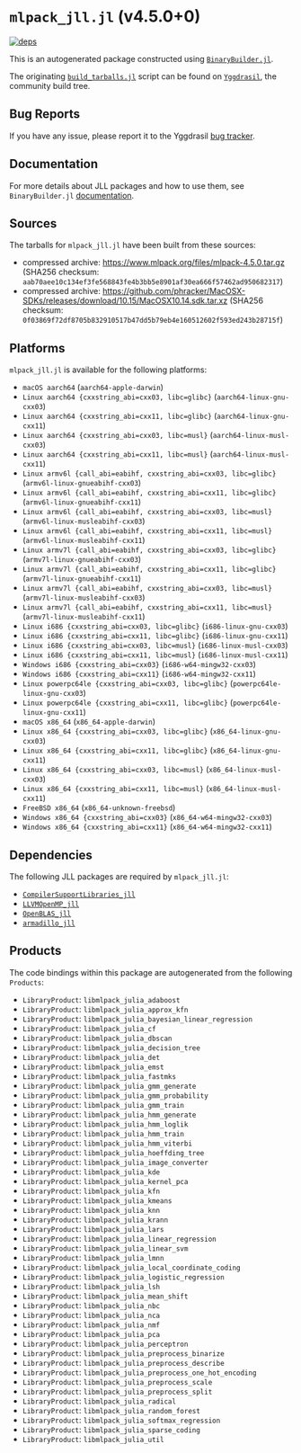 # `mlpack_jll.jl` (v4.5.0+0)

[![deps](https://juliahub.com/docs/mlpack_jll/deps.svg)](https://juliahub.com/ui/Packages/General/mlpack_jll/)

This is an autogenerated package constructed using [`BinaryBuilder.jl`](https://github.com/JuliaPackaging/BinaryBuilder.jl).

The originating [`build_tarballs.jl`](https://github.com/JuliaPackaging/Yggdrasil/blob/e410b296958f890f7b263c0e523afaacf136cf81/M/mlpack/build_tarballs.jl) script can be found on [`Yggdrasil`](https://github.com/JuliaPackaging/Yggdrasil/), the community build tree.

## Bug Reports

If you have any issue, please report it to the Yggdrasil [bug tracker](https://github.com/JuliaPackaging/Yggdrasil/issues).

## Documentation

For more details about JLL packages and how to use them, see `BinaryBuilder.jl` [documentation](https://docs.binarybuilder.org/stable/jll/).

## Sources

The tarballs for `mlpack_jll.jl` have been built from these sources:

* compressed archive: https://www.mlpack.org/files/mlpack-4.5.0.tar.gz (SHA256 checksum: `aab70aee10c134ef3fe568843fe4b3bb5e8901af30ea666f57462ad950682317`)
* compressed archive: https://github.com/phracker/MacOSX-SDKs/releases/download/10.15/MacOSX10.14.sdk.tar.xz (SHA256 checksum: `0f03869f72df8705b832910517b47dd5b79eb4e160512602f593ed243b28715f`)

## Platforms

`mlpack_jll.jl` is available for the following platforms:

* `macOS aarch64` (`aarch64-apple-darwin`)
* `Linux aarch64 {cxxstring_abi=cxx03, libc=glibc}` (`aarch64-linux-gnu-cxx03`)
* `Linux aarch64 {cxxstring_abi=cxx11, libc=glibc}` (`aarch64-linux-gnu-cxx11`)
* `Linux aarch64 {cxxstring_abi=cxx03, libc=musl}` (`aarch64-linux-musl-cxx03`)
* `Linux aarch64 {cxxstring_abi=cxx11, libc=musl}` (`aarch64-linux-musl-cxx11`)
* `Linux armv6l {call_abi=eabihf, cxxstring_abi=cxx03, libc=glibc}` (`armv6l-linux-gnueabihf-cxx03`)
* `Linux armv6l {call_abi=eabihf, cxxstring_abi=cxx11, libc=glibc}` (`armv6l-linux-gnueabihf-cxx11`)
* `Linux armv6l {call_abi=eabihf, cxxstring_abi=cxx03, libc=musl}` (`armv6l-linux-musleabihf-cxx03`)
* `Linux armv6l {call_abi=eabihf, cxxstring_abi=cxx11, libc=musl}` (`armv6l-linux-musleabihf-cxx11`)
* `Linux armv7l {call_abi=eabihf, cxxstring_abi=cxx03, libc=glibc}` (`armv7l-linux-gnueabihf-cxx03`)
* `Linux armv7l {call_abi=eabihf, cxxstring_abi=cxx11, libc=glibc}` (`armv7l-linux-gnueabihf-cxx11`)
* `Linux armv7l {call_abi=eabihf, cxxstring_abi=cxx03, libc=musl}` (`armv7l-linux-musleabihf-cxx03`)
* `Linux armv7l {call_abi=eabihf, cxxstring_abi=cxx11, libc=musl}` (`armv7l-linux-musleabihf-cxx11`)
* `Linux i686 {cxxstring_abi=cxx03, libc=glibc}` (`i686-linux-gnu-cxx03`)
* `Linux i686 {cxxstring_abi=cxx11, libc=glibc}` (`i686-linux-gnu-cxx11`)
* `Linux i686 {cxxstring_abi=cxx03, libc=musl}` (`i686-linux-musl-cxx03`)
* `Linux i686 {cxxstring_abi=cxx11, libc=musl}` (`i686-linux-musl-cxx11`)
* `Windows i686 {cxxstring_abi=cxx03}` (`i686-w64-mingw32-cxx03`)
* `Windows i686 {cxxstring_abi=cxx11}` (`i686-w64-mingw32-cxx11`)
* `Linux powerpc64le {cxxstring_abi=cxx03, libc=glibc}` (`powerpc64le-linux-gnu-cxx03`)
* `Linux powerpc64le {cxxstring_abi=cxx11, libc=glibc}` (`powerpc64le-linux-gnu-cxx11`)
* `macOS x86_64` (`x86_64-apple-darwin`)
* `Linux x86_64 {cxxstring_abi=cxx03, libc=glibc}` (`x86_64-linux-gnu-cxx03`)
* `Linux x86_64 {cxxstring_abi=cxx11, libc=glibc}` (`x86_64-linux-gnu-cxx11`)
* `Linux x86_64 {cxxstring_abi=cxx03, libc=musl}` (`x86_64-linux-musl-cxx03`)
* `Linux x86_64 {cxxstring_abi=cxx11, libc=musl}` (`x86_64-linux-musl-cxx11`)
* `FreeBSD x86_64` (`x86_64-unknown-freebsd`)
* `Windows x86_64 {cxxstring_abi=cxx03}` (`x86_64-w64-mingw32-cxx03`)
* `Windows x86_64 {cxxstring_abi=cxx11}` (`x86_64-w64-mingw32-cxx11`)

## Dependencies

The following JLL packages are required by `mlpack_jll.jl`:

* [`CompilerSupportLibraries_jll`](https://github.com/JuliaBinaryWrappers/CompilerSupportLibraries_jll.jl)
* [`LLVMOpenMP_jll`](https://github.com/JuliaBinaryWrappers/LLVMOpenMP_jll.jl)
* [`OpenBLAS_jll`](https://github.com/JuliaBinaryWrappers/OpenBLAS_jll.jl)
* [`armadillo_jll`](https://github.com/JuliaBinaryWrappers/armadillo_jll.jl)

## Products

The code bindings within this package are autogenerated from the following `Products`:

* `LibraryProduct`: `libmlpack_julia_adaboost`
* `LibraryProduct`: `libmlpack_julia_approx_kfn`
* `LibraryProduct`: `libmlpack_julia_bayesian_linear_regression`
* `LibraryProduct`: `libmlpack_julia_cf`
* `LibraryProduct`: `libmlpack_julia_dbscan`
* `LibraryProduct`: `libmlpack_julia_decision_tree`
* `LibraryProduct`: `libmlpack_julia_det`
* `LibraryProduct`: `libmlpack_julia_emst`
* `LibraryProduct`: `libmlpack_julia_fastmks`
* `LibraryProduct`: `libmlpack_julia_gmm_generate`
* `LibraryProduct`: `libmlpack_julia_gmm_probability`
* `LibraryProduct`: `libmlpack_julia_gmm_train`
* `LibraryProduct`: `libmlpack_julia_hmm_generate`
* `LibraryProduct`: `libmlpack_julia_hmm_loglik`
* `LibraryProduct`: `libmlpack_julia_hmm_train`
* `LibraryProduct`: `libmlpack_julia_hmm_viterbi`
* `LibraryProduct`: `libmlpack_julia_hoeffding_tree`
* `LibraryProduct`: `libmlpack_julia_image_converter`
* `LibraryProduct`: `libmlpack_julia_kde`
* `LibraryProduct`: `libmlpack_julia_kernel_pca`
* `LibraryProduct`: `libmlpack_julia_kfn`
* `LibraryProduct`: `libmlpack_julia_kmeans`
* `LibraryProduct`: `libmlpack_julia_knn`
* `LibraryProduct`: `libmlpack_julia_krann`
* `LibraryProduct`: `libmlpack_julia_lars`
* `LibraryProduct`: `libmlpack_julia_linear_regression`
* `LibraryProduct`: `libmlpack_julia_linear_svm`
* `LibraryProduct`: `libmlpack_julia_lmnn`
* `LibraryProduct`: `libmlpack_julia_local_coordinate_coding`
* `LibraryProduct`: `libmlpack_julia_logistic_regression`
* `LibraryProduct`: `libmlpack_julia_lsh`
* `LibraryProduct`: `libmlpack_julia_mean_shift`
* `LibraryProduct`: `libmlpack_julia_nbc`
* `LibraryProduct`: `libmlpack_julia_nca`
* `LibraryProduct`: `libmlpack_julia_nmf`
* `LibraryProduct`: `libmlpack_julia_pca`
* `LibraryProduct`: `libmlpack_julia_perceptron`
* `LibraryProduct`: `libmlpack_julia_preprocess_binarize`
* `LibraryProduct`: `libmlpack_julia_preprocess_describe`
* `LibraryProduct`: `libmlpack_julia_preprocess_one_hot_encoding`
* `LibraryProduct`: `libmlpack_julia_preprocess_scale`
* `LibraryProduct`: `libmlpack_julia_preprocess_split`
* `LibraryProduct`: `libmlpack_julia_radical`
* `LibraryProduct`: `libmlpack_julia_random_forest`
* `LibraryProduct`: `libmlpack_julia_softmax_regression`
* `LibraryProduct`: `libmlpack_julia_sparse_coding`
* `LibraryProduct`: `libmlpack_julia_util`
